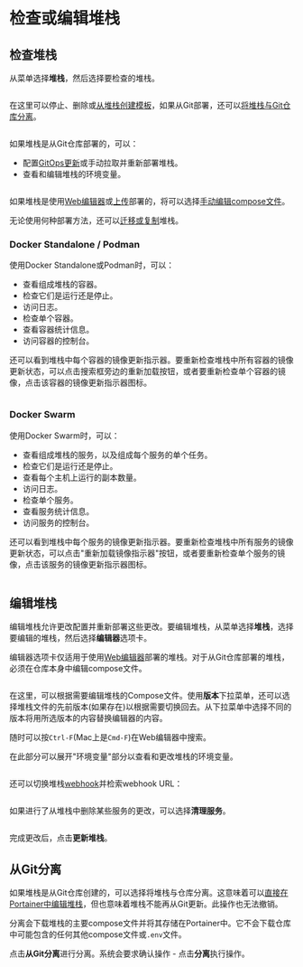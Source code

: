 # 检查或编辑堆栈

## 检查堆栈

从菜单选择**堆栈**，然后选择要检查的堆栈。

<figure><img src="../..//assets/2.20-stacks-edit.gif" alt=""><figcaption></figcaption></figure>

在这里可以停止、删除或[从堆栈创建模板](template.md)，如果从Git部署，还可以[将堆栈与Git仓库分离](edit.md#detach-from-git)。

<figure><img src="../..//assets/2.20-stacks-edit-options.png" alt=""><figcaption></figcaption></figure>

如果堆栈是从Git仓库部署的，可以：

* 配置[GitOps更新](add.md#gitops-updates)或手动拉取并重新部署堆栈。
* 查看和编辑堆栈的环境变量。

<figure><img src="../..//assets/2.20-stacks-edit-git.png" alt=""><figcaption></figcaption></figure>

如果堆栈是使用[Web编辑器](add.md#option-1-web-editor)或[上传](add.md#option-2-upload)部署的，将可以选择[手动编辑compose文件](edit.md#editing-a-stack)。

无论使用何种部署方法，还可以[迁移或复制](migrate.md)堆栈。

### Docker Standalone / Podman

使用Docker Standalone或Podman时，可以：

* 查看组成堆栈的容器。
* 检查它们是运行还是停止。
* 访问日志。
* 检查单个容器。
* 查看容器统计信息。
* 访问容器的控制台。

还可以看到堆栈中每个容器的镜像更新指示器。要重新检查堆栈中所有容器的镜像更新状态，可以点击搜索框旁边的重新加载按钮，或者要重新检查单个容器的镜像，点击该容器的镜像更新指示器图标。

<figure><img src="../..//assets/2.20-stacks-edit-containers.png" alt=""><figcaption></figcaption></figure>

### Docker Swarm

使用Docker Swarm时，可以：

* 查看组成堆栈的服务，以及组成每个服务的单个任务。
* 检查它们是运行还是停止。
* 查看每个主机上运行的副本数量。
* 访问日志。
* 检查单个服务。
* 查看服务统计信息。
* 访问服务的控制台。

还可以看到堆栈中每个服务的镜像更新指示器。要重新检查堆栈中所有服务的镜像更新状态，可以点击"重新加载镜像指示器"按钮，或者要重新检查单个服务的镜像，点击该服务的镜像更新指示器图标。

<figure><img src="../..//assets/2.20-stacks-edit-services.png" alt=""><figcaption></figcaption></figure>

## 编辑堆栈

编辑堆栈允许更改配置并重新部署这些更改。要编辑堆栈，从菜单选择**堆栈**，选择要编辑的堆栈，然后选择**编辑器**选项卡。

编辑器选项卡仅适用于使用[Web编辑器](add.md#option-1-web-editor)部署的堆栈。对于从Git仓库部署的堆栈，必须在仓库本身中编辑compose文件。

<figure><img src="../..//assets/2.19-stacks-edit-webeditor.png" alt=""><figcaption></figcaption></figure>

在这里，可以根据需要编辑堆栈的Compose文件。使用**版本**下拉菜单，还可以选择堆栈文件的先前版本(如果存在)以根据需要切换回去。从下拉菜单中选择不同的版本将用所选版本的内容替换编辑器的内容。

随时可以按`Ctrl-F`(Mac上是`Cmd-F`)在Web编辑器中搜索。

在此部分可以展开"环境变量"部分以查看和更改堆栈的环境变量。

<figure><img src="../..//assets/2.20-stacks-edit-envvars.png" alt=""><figcaption></figcaption></figure>

还可以切换堆栈[webhook](webhooks.md)并检索webhook URL：

<figure><img src="../..//assets/2.20-stacks-edit-webhook.png" alt=""><figcaption></figcaption></figure>

如果进行了从堆栈中删除某些服务的更改，可以选择**清理服务**。

<figure><img src="../..//assets/2.20-stacks-edit-swarm-prune.png" alt=""><figcaption></figcaption></figure>

完成更改后，点击**更新堆栈**。

## 从Git分离

如果堆栈是从Git仓库创建的，可以选择将堆栈与仓库分离。这意味着可以[直接在Portainer中编辑堆栈](edit.md#editing-a-stack)，但也意味着堆栈不能再从Git更新。此操作也无法撤销。

分离会下载堆栈的主要compose文件并将其存储在Portainer中。它不会下载仓库中可能包含的任何其他compose文件或`.env`文件。

点击**从Git分离**进行分离。系统会要求确认操作 - 点击**分离**执行操作。
